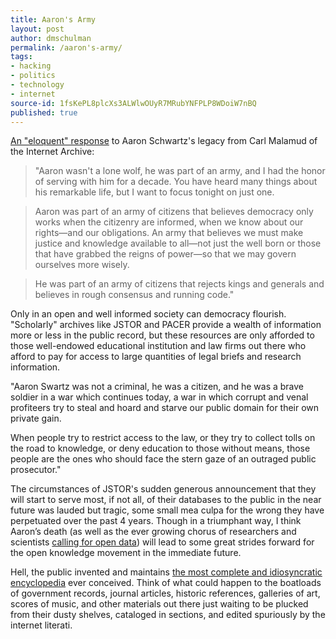 ```yaml
---
title: Aaron's Army
layout: post
author: dmschulman
permalink: /aaron's-army/
tags:
- hacking
- politics
- technology
- internet
source-id: 1fsKePL8plcXs3ALWlwOUyR7MRubYNFPLP8WDoiW7nBQ
published: true
---
```

[An "eloquent" response](https://public.resource.org/aaron/army/) to Aaron Schwartz's legacy from Carl Malamud of the Internet Archive:

> "Aaron wasn't a lone wolf, he was part of an army, and I had the honor of serving with him for a decade. You have heard many things about his remarkable life, but I want to focus tonight on just one.

> Aaron was part of an army of citizens that believes democracy only works when the citizenry are informed, when we know about our rights—and our obligations. An army that believes we must make justice and knowledge available to all—not just the well born or those that have grabbed the reigns of power—so that we may govern ourselves more wisely.

> He was part of an army of citizens that rejects kings and generals and believes in rough consensus and running code."

Only in an open and well informed society can democracy flourish. "Scholarly" archives like JSTOR and PACER provide a wealth of information more or less in the public record, but these resources are only afforded to those well-endowed educational institution and law firms out there who afford to pay for access to large quantities of legal briefs and research information.

"Aaron Swartz was not a criminal, he was a citizen, and he was a brave soldier in a war which continues today, a war in which corrupt and venal profiteers try to steal and hoard and starve our public domain for their own private gain.

When people try to restrict access to the law, or they try to collect tolls on the road to knowledge, or deny education to those without means, those people are the ones who should face the stern gaze of an outraged public prosecutor."

The circumstances of JSTOR's sudden generous announcement that they will start to serve most, if not all, of their databases to the public in the near future was lauded but tragic, some small mea culpa for the wrong they have perpetuated over the past 4 years. Though in a triumphant way, I think Aaron’s death (as well as the ever growing chorus of researchers and scientists [calling for open data](http://thecostofknowledge.com/)) will lead to some great strides forward for the open knowledge movement in the immediate future.

Hell, the public invented and maintains [the most complete and idiosyncratic encyclopedia](https://www.wikipedia.org/) ever conceived. Think of what could happen to the boatloads of government records, journal articles, historic references, galleries of art, scores of music, and other materials out there just waiting to be plucked from their dusty shelves, cataloged in sections, and edited spuriously by the internet literati.

